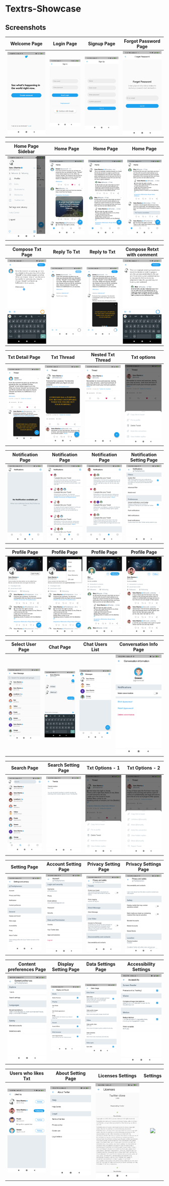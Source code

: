# Textrs-Showcase


## Screenshots

Welcome Page               |  Login Page               | Signup Page               |  Forgot Password Page
:-------------------------:|:-------------------------:|:-------------------------:|:-------------------------:
![](https://github.com/trile127/Textrs-Showcase/blob/master/screenshots/Auth/screenshot_1.jpg?raw=true)|![](https://github.com/trile127/Textrs-Showcase/blob/master/screenshots/Auth/screenshot_2.jpg?raw=true)|![](https://github.com/trile127/Textrs-Showcase/blob/master/screenshots/Auth/screenshot_3.jpg?raw=true)|![](https://github.com/trile127/Textrs-Showcase/blob/master/screenshots/Auth/screenshot_4.jpg?raw=true)|

Home Page Sidebar         |  Home Page       |   Home Page               |  Home Page
:-------------------------:|:-------------------------:|:-------------------------:|:-------------------------:
![](https://github.com/trile127/Textrs-Showcase/blob/master/screenshots/Home/screenshot_5.jpg?raw=true)|![](https://github.com/trile127/Textrs-Showcase/blob/master/screenshots/Home/screenshot_2.jpg?raw=true)|![](https://github.com/trile127/Textrs-Showcase/blob/master/screenshots/Home/screenshot_7.jpg?raw=true)|![](https://github.com/trile127/Textrs-Showcase/blob/master/screenshots/Home/screenshot_6.jpg?raw=true)|

Compose Txt Page                  | Reply To Txt       |   Reply to Txt      |     Compose Retxt with comment
:-------------------------:|:-------------------------:|:-------------------------:|:-------------------------:
![](https://github.com/trile127/Textrs-Showcase/blob/master/screenshots/CreateTxt/screenshot_1.jpg?raw=true)|![](https://github.com/trile127/Textrs-Showcase/blob/master/screenshots/CreateTxt/screenshot_2.jpg?raw=true)|![](https://github.com/trile127/Textrs-Showcase/blob/master/screenshots/CreateTxt/screenshot_4.jpg?raw=true)|![](https://github.com/trile127/Textrs-Showcase/blob/master/screenshots/CreateTxt/screenshot_3.jpg?raw=true)|

Txt Detail Page         |  Txt Thread              |   Nested Txt Thread     | Txt options
:-------------------------:|:-------------------------:|:-------------------------:|:-------------------------:
![](https://github.com/trile127/Textrs-Showcase/blob/master/screenshots/TxtDetail/screenshot_3.jpg?raw=true)|![](https://github.com/trile127/Textrs-Showcase/blob/master/screenshots/TxtDetail/screenshot_4.jpg?raw=true)|![](https://github.com/trile127/Textrs-Showcase/blob/master/screenshots/TxtDetail/screenshot_1.jpg?raw=true)|![](https://github.com/trile127/Textrs-Showcase/blob/master/screenshots/TxtDetail/screenshot_2.jpg?raw=true)|

Notification Page         |  Notification Page         |   Notification Page       | Notification Setting Page
:-------------------------:|:-------------------------:|:-------------------------:|:-------------------------:
![](https://github.com/trile127/Textrs-Showcase/blob/master/screenshots/Notification/screenshot_1.jpg?raw=true)|![](https://github.com/trile127/Textrs-Showcase/blob/master/screenshots/Notification/screenshot_2.jpg?raw=true)|![](https://github.com/trile127/Textrs-Showcase/blob/master/screenshots/Notification/screenshot_3.jpg?raw=true)|![](https://github.com/trile127/Textrs-Showcase/blob/master/screenshots/Notification/screenshot_4.jpg?raw=true)|

Profile Page                |  Profile Page            |   Profile  Page       | Profile  Page
:-------------------------:|:-------------------------:|:-------------------------:|:-------------------------:
![](https://github.com/trile127/Textrs-Showcase/blob/master/screenshots/Profile/screenshot_1.jpg?raw=true)|![](https://github.com/trile127/Textrs-Showcase/blob/master/screenshots/Profile/screenshot_2.jpg?raw=true)|![](https://github.com/trile127/Textrs-Showcase/blob/master/screenshots/Profile/screenshot_4.jpg?raw=true)|![](https://github.com/trile127/Textrs-Showcase/blob/master/screenshots/Profile/screenshot_7.jpg?raw=true)|

Select User Page                |  Chat Page            |    Chat Users List       | Conversation Info Page
:-------------------------:|:-------------------------:|:-------------------------:|:-------------------------:
![](https://github.com/trile127/Textrs-Showcase/blob/master/screenshots/Chat/screenshot_1.jpg?raw=true)|![](https://github.com/trile127/Textrs-Showcase/blob/master/screenshots/Chat/screenshot_2.jpg?raw=true)|![](https://github.com/trile127/Textrs-Showcase/blob/master/screenshots/Chat/screenshot_3.jpg?raw=true)|![](https://github.com/trile127/Textrs-Showcase/blob/master/screenshots/Chat/screenshot_4.jpg?raw=true)|

Search Page                |  Search Setting Page            |  Txt Options - 1     | Txt Options - 2
:-------------------------:|:-------------------------:|:-------------------------:|:-------------------------:
![](https://github.com/trile127/Textrs-Showcase/blob/master/screenshots/Search/screenshot_1.jpg?raw=true)|![](https://github.com/trile127/Textrs-Showcase/blob/master/screenshots/Search/screenshot_2.jpg?raw=true)|![](https://github.com/trile127/Textrs-Showcase/blob/master/screenshots/TxtDetail/screenshot_5.jpg?raw=true)|![](https://github.com/trile127/Textrs-Showcase/blob/master/screenshots/TxtDetail/screenshot_6.jpg?raw=true)|


Setting Page                |  Account Setting Page    |  Privacy Setting Page    | Privacy Settings Page
:-------------------------:|:-------------------------:|:-------------------------:|:-------------------------:
![](https://github.com/trile127/Textrs-Showcase/blob/master/screenshots/Settings/screenshot_1.jpg?raw=true)|![](https://github.com/trile127/Textrs-Showcase/blob/master/screenshots/Settings/screenshot_2.jpg?raw=true)|![](https://github.com/trile127/Textrs-Showcase/blob/master/screenshots/Settings/screenshot_4.jpg?raw=true)|![](https://github.com/trile127/Textrs-Showcase/blob/master/screenshots/Settings/screenshot_3.jpg?raw=true)|

Content preferences Page      |  Display Setting Page    |  Data Settings Page    | Accessibility Settings
:-------------------------:|:-------------------------:|:-------------------------:|:-------------------------:
![](https://github.com/trile127/Textrs-Showcase/blob/master/screenshots/Settings/screenshot_5.jpg?raw=true)|![](https://github.com/trile127/Textrs-Showcase/blob/master/screenshots/Settings/screenshot_6.jpg?raw=true)|![](https://github.com/trile127/Textrs-Showcase/blob/master/screenshots/Settings/screenshot_7.jpg?raw=true)|![](https://github.com/trile127/Textrs-Showcase/blob/master/screenshots/Settings/screenshot_8.jpg?raw=true)|

  Users who likes Txt        |  About Setting Page    |  Licenses Settings     |  Settings
:-------------------------:|:-------------------------:|:-------------------------:|:-------------------------:
![](https://github.com/trile127/Textrs-Showcase/blob/master/screenshots/TxtDetail/screenshot_7.jpg?raw=true)|![](https://github.com/trile127/Textrs-Showcase/blob/master/screenshots/Settings/screenshot_9.jpg?raw=true)|![](https://github.com/trile127/Textrs-Showcase/blob/master/screenshots/Settings/screenshot_10.jpg?raw=true)|![](https://github.com/trile127/Textrs-Showcase/blob/master/screenshots/Settings/screenshot_81.jpg?raw=true)|
